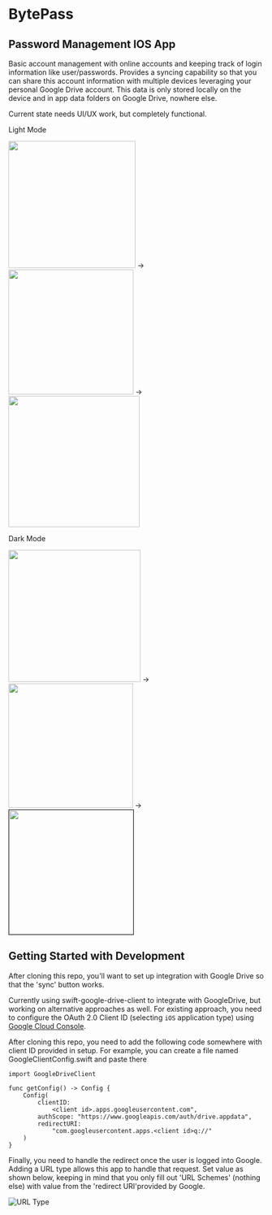 # BytePass

## Password Management IOS App

Basic account management with online accounts and keeping track of login information
like user/passwords. Provides a syncing capability so that you can share this account
information with multiple devices leveraging your personal Google Drive account. This
data is only stored locally on the device and in app data folders on Google Drive,
nowhere else.

Current state needs UI/UX work, but completely functional.

Light Mode

<img src="images/bytepass-home-page.png" width="250"/> -> <img src="images/bytepass-results-list-view.png" width="246" /> ->  <img src="images/bytepass-account-detailed-view.png" width="258" /> 

Dark Mode

<img src="images/bytepass-home-page-dark.png" width="260" /> -> <img src="images/bytepass-results-list-view-dark.png" width="245" /> ->  <img src="images/bytepass-account-detailed-view-dark.png" border="1" width="245" /> 


## Getting Started with Development

After cloning this repo, you'll want to set up integration with Google Drive
so that the 'sync' button works.

Currently using swift-google-drive-client to integrate with GoogleDrive, 
but working on alternative approaches as well. For existing
approach, you need to configure the OAuth 2.0 Client ID (selecting  `iOS` application type) 
using [Google Cloud Console](https://console.cloud.google.com/).

After cloning this repo, you need to add the following code somewhere with client ID provided in setup. For example, you can create a file named GoogleClientConfig.swift and paste there

```
import GoogleDriveClient

func getConfig() -> Config {
    Config(
        clientID:
            <client id>.apps.googleusercontent.com",
        authScope: "https://www.googleapis.com/auth/drive.appdata",
        redirectURI:
            "com.googleusercontent.apps.<client id>q://"
    )
}

```

Finally, you need to handle the redirect once the user is logged into Google. 
Adding a URL type allows this app to handle that request. Set value as shown below,
keeping in mind that you only fill out 'URL Schemes' (nothing else) with value from 
the 'redirect URI'provided by Google.

![URL Type](images/project-url-type.png)



